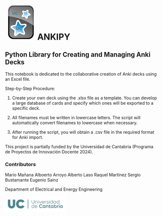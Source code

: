 # <img src="./images/ankipy.png" alt="Ankipy" width="100">  **ANKIPY**
## Python Library for Creating and Managing Anki Decks


This notebook is dedicated to the collaborative creation of Anki decks using an Excel file.

Step-by-Step Procedure:

1. Create your own deck using the .xlsx file as a template. You can develop a large database of cards and specify which ones will be exported to a specific deck.

2. All filenames must be written in lowercase letters. The script will automatically convert filenames to lowercase when necessary.

3. After running the script, you will obtain a .csv file in the required format for Anki import.

This project is partially funded by the Universidad de Cantabria (Programa de Proyectos de Innovación Docente 2024).


### Contributors
Mario Mañana
Alboerto Arroyo
Alberto Laso
Raquel Martínez
Sergio Bustamante
Eugenio Sainz

Department of Electrical and Energy Engineering    

<img src="./images/UC_logo.png" alt="UC Logo" width="200">